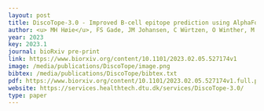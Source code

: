 ```yaml
--- 
layout: post
title: DiscoTope-3.0 - Improved B-cell epitope prediction using AlphaFold2 modeling and inverse folding latent representations
author: <u> MH Høie</u>, FS Gade, JM Johansen, C Würtzen, O Winther, M Nielsen, P Marcatili
year: 2023
key: 2023.1
journal: bioRxiv pre-print
link: https://www.biorxiv.org/content/10.1101/2023.02.05.527174v1
image: /media/publications/DiscoTope/image.png
bibtex: /media/publications/DiscoTope/bibtex.txt
pdf: https://www.biorxiv.org/content/10.1101/2023.02.05.527174v1.full.pdf
website: https://services.healthtech.dtu.dk/services/DiscoTope-3.0/
type: paper
---
```

